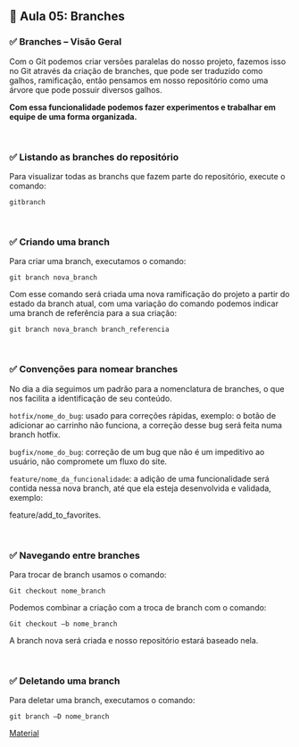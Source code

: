 ## 📝 Aula 05: Branches

### ✅ Branches – Visão Geral

Com o Git podemos criar versões paralelas do nosso projeto, fazemos isso no Git através da criação de branches, que pode ser traduzido como galhos, ramificação, então pensamos em nosso repositório como uma árvore que pode possuir diversos galhos.

**Com essa funcionalidade podemos fazer experimentos e trabalhar em equipe de uma forma organizada.**

<br>

### ✅ Listando as branches do repositório

Para visualizar todas as branchs que fazem parte do repositório, execute o comando:

```
gitbranch
```

<br>

### ✅ Criando uma branch

Para criar uma branch, executamos o comando:

```
git branch nova_branch
```

Com esse comando será criada uma nova ramificação do projeto a partir do estado da branch atual, com uma variação do comando podemos indicar uma branch de referência para a sua criação:

```
git branch nova_branch branch_referencia
```

<br>

### ✅ Convenções para nomear branches

No dia a dia seguimos um padrão para a nomenclatura de branches, o que nos facilita a identificação de seu conteúdo.

`hotfix/nome_do_bug`: usado para correções rápidas, exemplo: o botão de adicionar ao carrinho não funciona, a correção desse bug será feita numa branch hotfix.

`bugfix/nome_do_bug`: correção de um bug que não é um impeditivo ao usuário, não compromete um fluxo do site.

`feature/nome_da_funcionalidade`: a adição de uma funcionalidade será contida nessa nova branch, até que ela esteja desenvolvida e validada, exemplo:

feature/add_to_favorites.

<br>

### ✅ Navegando entre branches

Para trocar de branch usamos o comando:

```
Git checkout nome_branch
```

Podemos combinar a criação com a troca de branch com o comando:

```
Git checkout –b nome_branch
```

A branch nova será criada e nosso repositório estará baseado nela.

<br>

### ✅ Deletando uma branch

Para deletar uma branch, executamos o comando:

```
git branch –D nome_branch
```

[Material](<./Crie ramificações no código (Branches).pdf>)

